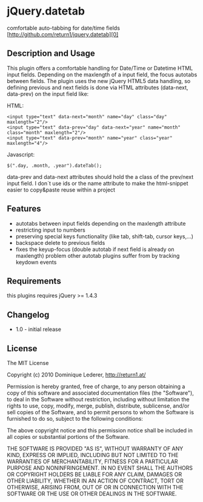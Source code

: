  jQuery.datetab
=================
comfortable auto-tabbing for date/time fields
[http://github.com/return1/jquery.datetab][0]

Description and Usage
---------------------

This plugin offers a comfortable handling for Date/Time or Datetime HTML input fields. Depending on the maxlength of a input field, the focus autotabs between fields. The plugin uses the new jQuery HTML5 data handling, so defining previous and next fields is done
via HTML attributes (data-next, data-prev) on the input field like:

HTML:

    <input type="text" data-next="month" name="day" class="day" maxlength="2"/>
    <input type="text" data-prev="day" data-next="year" name="month" class="month" maxlength="2"/>
    <input type="text" data-prev="month" name="year" class="year" maxlength="4"/>

Javascript:

    $(".day, .month, .year").dateTab();

data-prev and data-next attributes should hold the a class of the prev/next input field. I don´t use ids or the name attribute to make the html-snippet easier to copy&paste reuse within a project

Features
--------

* autotabs between input fields depending on the maxlength attribute
* restricting input to numbers
* preserving special keys functionality (like tab, shift-tab, cursor keys,...)
* backspace delete to previous fields
* fixes the keyup-focus (double autotab if next field is already on maxlength) problem other autotab plugins suffer from by tracking keydown events

Requirements
------------

this plugins requires jQuery >= 1.4.3

Changelog
---------

* 1.0 - initial release


License
-------

The MIT License

Copyright (c) 2010 Dominique Lederer, http://return1.at/

Permission is hereby granted, free of charge, to any person obtaining
a copy of this software and associated documentation files (the
"Software"), to deal in the Software without restriction, including
without limitation the rights to use, copy, modify, merge, publish,
distribute, sublicense, and/or sell copies of the Software, and to
permit persons to whom the Software is furnished to do so, subject to
the following conditions:

The above copyright notice and this permission notice shall be
included in all copies or substantial portions of the Software.

THE SOFTWARE IS PROVIDED "AS IS", WITHOUT WARRANTY OF ANY KIND,
EXPRESS OR IMPLIED, INCLUDING BUT NOT LIMITED TO THE WARRANTIES OF
MERCHANTABILITY, FITNESS FOR A PARTICULAR PURPOSE AND
NONINFRINGEMENT. IN NO EVENT SHALL THE AUTHORS OR COPYRIGHT HOLDERS BE
LIABLE FOR ANY CLAIM, DAMAGES OR OTHER LIABILITY, WHETHER IN AN ACTION
OF CONTRACT, TORT OR OTHERWISE, ARISING FROM, OUT OF OR IN CONNECTION
WITH THE SOFTWARE OR THE USE OR OTHER DEALINGS IN THE SOFTWARE.

[0]: http://github.com/return1/jquery.datetab "jQuery.datetab"
[1]: http://www.mathachew.com/sandbox/jquery-autotab/ "jQuery.autotab"
